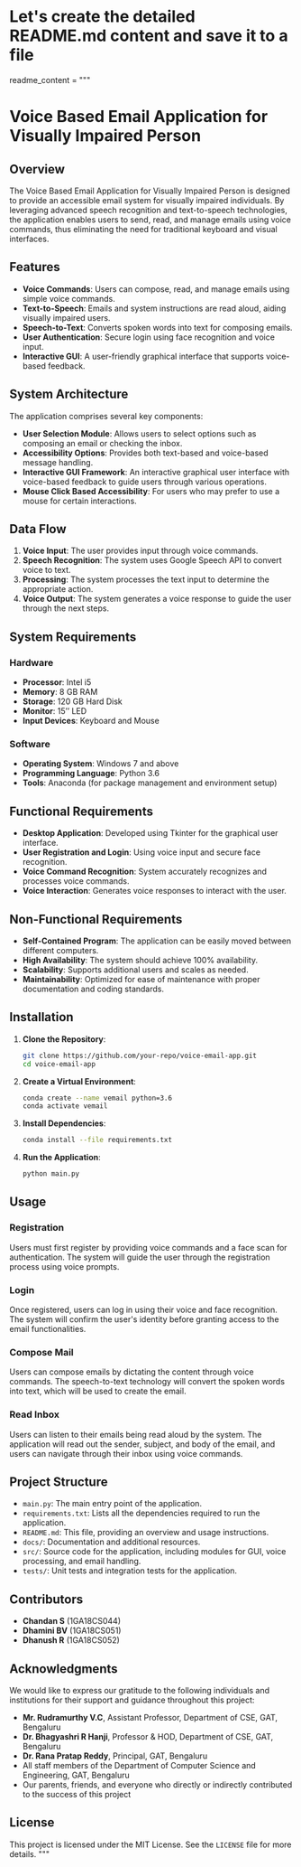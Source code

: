 # Let's create the detailed README.md content and save it to a file

readme_content = """
# Voice Based Email Application for Visually Impaired Person

## Overview

The Voice Based Email Application for Visually Impaired Person is designed to provide an accessible email system for visually impaired individuals. By leveraging advanced speech recognition and text-to-speech technologies, the application enables users to send, read, and manage emails using voice commands, thus eliminating the need for traditional keyboard and visual interfaces.

## Features

- **Voice Commands**: Users can compose, read, and manage emails using simple voice commands.
- **Text-to-Speech**: Emails and system instructions are read aloud, aiding visually impaired users.
- **Speech-to-Text**: Converts spoken words into text for composing emails.
- **User Authentication**: Secure login using face recognition and voice input.
- **Interactive GUI**: A user-friendly graphical interface that supports voice-based feedback.

## System Architecture

The application comprises several key components:

- **User Selection Module**: Allows users to select options such as composing an email or checking the inbox.
- **Accessibility Options**: Provides both text-based and voice-based message handling.
- **Interactive GUI Framework**: An interactive graphical user interface with voice-based feedback to guide users through various operations.
- **Mouse Click Based Accessibility**: For users who may prefer to use a mouse for certain interactions.

## Data Flow

1. **Voice Input**: The user provides input through voice commands.
2. **Speech Recognition**: The system uses Google Speech API to convert voice to text.
3. **Processing**: The system processes the text input to determine the appropriate action.
4. **Voice Output**: The system generates a voice response to guide the user through the next steps.

## System Requirements

### Hardware

- **Processor**: Intel i5
- **Memory**: 8 GB RAM
- **Storage**: 120 GB Hard Disk
- **Monitor**: 15’’ LED
- **Input Devices**: Keyboard and Mouse

### Software

- **Operating System**: Windows 7 and above
- **Programming Language**: Python 3.6
- **Tools**: Anaconda (for package management and environment setup)

## Functional Requirements

- **Desktop Application**: Developed using Tkinter for the graphical user interface.
- **User Registration and Login**: Using voice input and secure face recognition.
- **Voice Command Recognition**: System accurately recognizes and processes voice commands.
- **Voice Interaction**: Generates voice responses to interact with the user.

## Non-Functional Requirements

- **Self-Contained Program**: The application can be easily moved between different computers.
- **High Availability**: The system should achieve 100% availability.
- **Scalability**: Supports additional users and scales as needed.
- **Maintainability**: Optimized for ease of maintenance with proper documentation and coding standards.

## Installation

1. **Clone the Repository**:
    ```bash
    git clone https://github.com/your-repo/voice-email-app.git
    cd voice-email-app
    ```

2. **Create a Virtual Environment**:
    ```bash
    conda create --name vemail python=3.6
    conda activate vemail
    ```

3. **Install Dependencies**:
    ```bash
    conda install --file requirements.txt
    ```

4. **Run the Application**:
    ```bash
    python main.py
    ```

## Usage

### Registration
Users must first register by providing voice commands and a face scan for authentication. The system will guide the user through the registration process using voice prompts.

### Login
Once registered, users can log in using their voice and face recognition. The system will confirm the user's identity before granting access to the email functionalities.

### Compose Mail
Users can compose emails by dictating the content through voice commands. The speech-to-text technology will convert the spoken words into text, which will be used to create the email.

### Read Inbox
Users can listen to their emails being read aloud by the system. The application will read out the sender, subject, and body of the email, and users can navigate through their inbox using voice commands.

## Project Structure

- `main.py`: The main entry point of the application.
- `requirements.txt`: Lists all the dependencies required to run the application.
- `README.md`: This file, providing an overview and usage instructions.
- `docs/`: Documentation and additional resources.
- `src/`: Source code for the application, including modules for GUI, voice processing, and email handling.
- `tests/`: Unit tests and integration tests for the application.

## Contributors

- **Chandan S** (1GA18CS044)
- **Dhamini BV** (1GA18CS051)
- **Dhanush R** (1GA18CS052)

## Acknowledgments

We would like to express our gratitude to the following individuals and institutions for their support and guidance throughout this project:

- **Mr. Rudramurthy V.C**, Assistant Professor, Department of CSE, GAT, Bengaluru
- **Dr. Bhagyashri R Hanji**, Professor & HOD, Department of CSE, GAT, Bengaluru
- **Dr. Rana Pratap Reddy**, Principal, GAT, Bengaluru
- All staff members of the Department of Computer Science and Engineering, GAT, Bengaluru
- Our parents, friends, and everyone who directly or indirectly contributed to the success of this project

## License

This project is licensed under the MIT License. See the `LICENSE` file for more details.
"""
